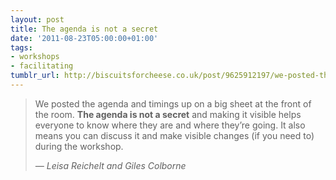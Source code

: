 ```yaml
---
layout: post
title: The agenda is not a secret
date: '2011-08-23T05:00:00+01:00'
tags:
- workshops
- facilitating
tumblr_url: http://biscuitsforcheese.co.uk/post/9625912197/we-posted-the-agenda-and-timings-up-on-a-big-sheet
---
```

> We posted the agenda and timings up on a big sheet at the front of the room. **The agenda is not a secret** and making it visible helps everyone to know where they are and where they’re going. It also means you can discuss it and make visible changes (if you need to) during the workshop.
> 
> <cite> &mdash; Leisa Reichelt and Giles Colborne</cite>
